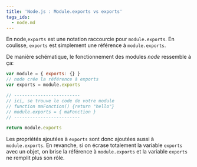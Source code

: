 ```yaml
---
title: 'Node.js : Module.exports vs exports'
tags_ids:
  - node.md
---
```


En node,`exports` est une notation raccourcie pour `module.exports`. En coulisse, `exports` est simplement une référence à `module.exports`.

De manière schématique, le fonctionnement des modules _node_ ressemble à ça:

```js
var module = { exports: {} }
// node crée la référence à exports
var exports = module.exports

// -------------------------
// ici, se trouve le code de votre module
// function maFonction() {return "hello"}
// module.exports = { maFonction }
// -------------------------

return module.exports
```

Les propriétés ajoutées à `exports` sont donc ajoutées aussi à `module.exports`. En revanche, si on écrase totalement la variable `exports` avec un objet, on brise la référence à `module.exports` et la variable `exports` ne remplit plus son rôle.
